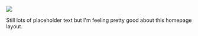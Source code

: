 ![](https://db-feed.s3.amazonaws.com/legacy/Fast_Forward_Labs_(1)-1501883838002.png)

Still lots of placeholder text but I'm feeling pretty good about this homepage layout.
